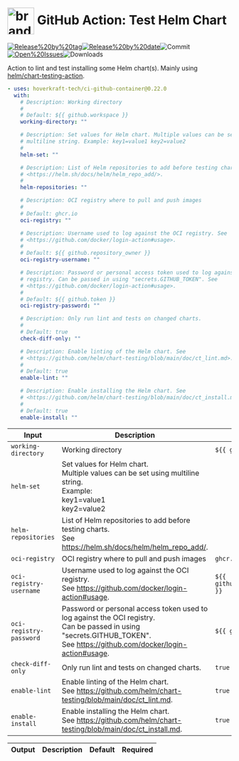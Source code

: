 <!-- start title -->

# <img src=".github/ghadocs/branding.svg" width="60px" align="center" alt="branding<icon:check-circle color:gray-dark>" /> GitHub Action: Test Helm Chart

<!-- end title -->
<!--
// jscpd:ignore-start
-->
<!-- start badges -->

<a href="https%3A%2F%2Fgithub.com%2Fhoverkraft-tech%2Fci-github-container%2Freleases%2Flatest"><img src="https://img.shields.io/github/v/release/hoverkraft-tech/ci-github-container?display_name=tag&sort=semver&logo=github&style=flat-square" alt="Release%20by%20tag" /></a><a href="https%3A%2F%2Fgithub.com%2Fhoverkraft-tech%2Fci-github-container%2Freleases%2Flatest"><img src="https://img.shields.io/github/release-date/hoverkraft-tech/ci-github-container?display_name=tag&sort=semver&logo=github&style=flat-square" alt="Release%20by%20date" /></a><img src="https://img.shields.io/github/last-commit/hoverkraft-tech/ci-github-container?logo=github&style=flat-square" alt="Commit" /><a href="https%3A%2F%2Fgithub.com%2Fhoverkraft-tech%2Fci-github-container%2Fissues"><img src="https://img.shields.io/github/issues/hoverkraft-tech/ci-github-container?logo=github&style=flat-square" alt="Open%20Issues" /></a><img src="https://img.shields.io/github/downloads/hoverkraft-tech/ci-github-container/total?logo=github&style=flat-square" alt="Downloads" />

<!-- end badges -->
<!--
// jscpd:ignore-end
-->
<!-- start description -->

Action to lint and test installing some Helm chart(s).
Mainly using [helm/chart-testing-action](https://github.com/helm/chart-testing-action).

<!-- end description -->
<!-- start contents -->
<!-- end contents -->
<!-- start usage -->

```yaml
- uses: hoverkraft-tech/ci-github-container@0.22.0
  with:
    # Description: Working directory
    #
    # Default: ${{ github.workspace }}
    working-directory: ""

    # Description: Set values for Helm chart. Multiple values can be set using
    # multiline string. Example: key1=value1 key2=value2
    #
    helm-set: ""

    # Description: List of Helm repositories to add before testing charts. See
    # <https://helm.sh/docs/helm/helm_repo_add/>.
    #
    helm-repositories: ""

    # Description: OCI registry where to pull and push images
    #
    # Default: ghcr.io
    oci-registry: ""

    # Description: Username used to log against the OCI registry. See
    # <https://github.com/docker/login-action#usage>.
    #
    # Default: ${{ github.repository_owner }}
    oci-registry-username: ""

    # Description: Password or personal access token used to log against the OCI
    # registry. Can be passed in using "secrets.GITHUB_TOKEN". See
    # <https://github.com/docker/login-action#usage>.
    #
    # Default: ${{ github.token }}
    oci-registry-password: ""

    # Description: Only run lint and tests on changed charts.
    #
    # Default: true
    check-diff-only: ""

    # Description: Enable linting of the Helm chart. See
    # <https://github.com/helm/chart-testing/blob/main/doc/ct_lint.md>.
    #
    # Default: true
    enable-lint: ""

    # Description: Enable installing the Helm chart. See
    # <https://github.com/helm/chart-testing/blob/main/doc/ct_install.md>.
    #
    # Default: true
    enable-install: ""
```

<!-- end usage -->
<!-- start inputs -->

| **Input**                          | **Description**                                                                                                                                                                      | **Default**                                 | **Required** |
| ---------------------------------- | ------------------------------------------------------------------------------------------------------------------------------------------------------------------------------------ | ------------------------------------------- | ------------ |
| <code>working-directory</code>     | Working directory                                                                                                                                                                    | <code>${{ github.workspace }}</code>        | **false**    |
| <code>helm-set</code>              | Set values for Helm chart.<br />Multiple values can be set using multiline string.<br />Example:<br /> key1=value1<br /> key2=value2                                                 |                                             | **false**    |
| <code>helm-repositories</code>     | List of Helm repositories to add before testing charts.<br />See <https://helm.sh/docs/helm/helm_repo_add/>.                                                                         |                                             | **false**    |
| <code>oci-registry</code>          | OCI registry where to pull and push images                                                                                                                                           | <code>ghcr.io</code>                        | **false**    |
| <code>oci-registry-username</code> | Username used to log against the OCI registry.<br />See <https://github.com/docker/login-action#usage>.                                                                              | <code>${{ github.repository_owner }}</code> | **false**    |
| <code>oci-registry-password</code> | Password or personal access token used to log against the OCI registry.<br />Can be passed in using "secrets.GITHUB_TOKEN".<br />See <https://github.com/docker/login-action#usage>. | <code>${{ github.token }}</code>            | **false**    |
| <code>check-diff-only</code>       | Only run lint and tests on changed charts.                                                                                                                                           | <code>true</code>                           | **false**    |
| <code>enable-lint</code>           | Enable linting of the Helm chart.<br />See <https://github.com/helm/chart-testing/blob/main/doc/ct_lint.md>.                                                                         | <code>true</code>                           | **false**    |
| <code>enable-install</code>        | Enable installing the Helm chart.<br />See <https://github.com/helm/chart-testing/blob/main/doc/ct_install.md>.                                                                      | <code>true</code>                           | **false**    |

<!-- end inputs -->
<!-- start outputs -->

| **Output** | **Description** | **Default** | **Required** |
| ---------- | --------------- | ----------- | ------------ |

<!-- end outputs -->
<!-- start [.github/ghadocs/examples/] -->
<!-- end [.github/ghadocs/examples/] -->
